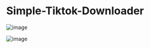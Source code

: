 # Simple-Tiktok-Downloader
![image](https://user-images.githubusercontent.com/41492762/153265910-b748f12c-2669-46b3-ba65-3b2b8ce262a5.png)

![image](https://user-images.githubusercontent.com/41492762/153265983-fcbf887d-04e2-4f8c-92cb-c25912104043.png)
